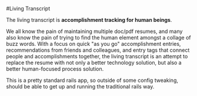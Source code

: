 #Living Transcript

The living transcript is **accomplishment tracking for human beings**.

We all know the pain of maintaining multiple doc/pdf resumes, and many also know the pain of trying to find the human element amongst a collage of buzz words.  With a focus on quick "as you go" accomplishment entries, recommendations from friends and colleagues, and entry tags that connect people and accomplishments together, the living transcript is an attempt to replace the resume with not only a better technology solution, but also a better human-focused process solution.

This is a pretty standard rails app, so outside of some config tweaking, should be able to get up and running the traditional rails way.

